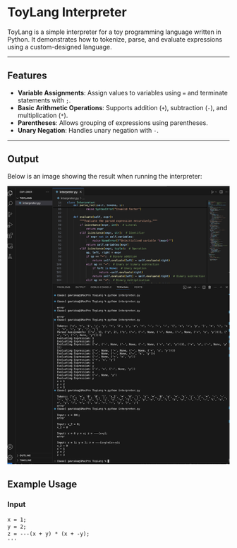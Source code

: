 # ToyLang Interpreter

ToyLang is a simple interpreter for a toy programming language written in Python. It demonstrates how to tokenize, parse, and evaluate expressions using a custom-designed language.

---

## Features

- **Variable Assignments**: Assign values to variables using `=` and terminate statements with `;`.
- **Basic Arithmetic Operations**: Supports addition (`+`), subtraction (`-`), and multiplication (`*`).
- **Parentheses**: Allows grouping of expressions using parentheses.
- **Unary Negation**: Handles unary negation with `-`.

---
## Output
Below is an image showing the result when running the interpreter:

![Example Output](output.png)

## Example Usage

### Input
```plaintext
x = 1;
y = 2;
z = ---(x + y) * (x + -y);
'''



